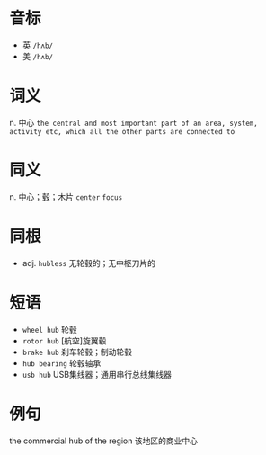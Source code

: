 # 音标

- 英 `/hʌb/`
- 美 `/hʌb/`

# 词义

n. 中心
`the central and most important part of an area, system, activity etc, which all the other parts are connected to`

# 同义

n. 中心；毂；木片
`center` `focus`

# 同根

- adj. `hubless` 无轮毂的；无中枢刀片的

# 短语

- `wheel hub` 轮毂
- `rotor hub` [航空]旋翼毂
- `brake hub` 刹车轮毂；制动轮毂
- `hub bearing` 轮毂轴承
- `usb hub` USB集线器；通用串行总线集线器

# 例句

the commercial hub of the region
该地区的商业中心


